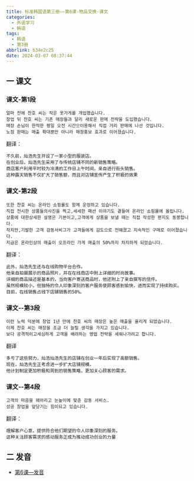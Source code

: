 ```yaml
---
title: 标准韩国语第三册——第6课-物品交换-课文
categories:
  - 外语学习
  - 韩语
tags:
  - 韩语
  - 第3册
abbrlink: b34e2c25
date: 2024-03-07 08:37:44
---
```

## 一 课文

### 课文-第1段
```
얼마 전에 찬호 씨는 작은 옷가게를 개업했습니다.
창업 뒤 찬호 씨는 기존 매장들과 달리 새로운 판매 전략을 도입했습니다.
매장 손님이 한적한 평일 오전 시간으이용해서 직접 거리 판매에 나선 것입니다.
노점 판매는 매출 확대뿐만 아니라 매장홍보 효과로 이어졌습니다.
```

<!--more-->

翻译：

```
不久前，灿浩先生开设了一家小型的服装店。
在创业后，灿浩先生采用了与传统店铺不同的新销售策略。
商店客户利用平时较为冷清的工作日上午时间，亲自进行街头销售。
这种露天销售不仅扩大了销售额，而且对店铺宣传产生了积极的效果
```

###   课文-第2段

```
또한 찬호 씨는 온라인 쇼핑롤도 함께 운엉하고 있습니다.
직접 전시한 상품들의사진을 찍고,세세한 패션 이야기도 곁들여 온라인 쇼핑몰에 올립니다.
상품에 대한상세한 설명은 기본이고,고객에게 상품을 보낼 때는 직접 작성한 편지도 동봉합니다.
작지만,기발한 고객 감동서비그가 고객들에게 감도으로 전해졌고 지속적인 구매로 이어졌습니다.
지금은 온라인상의 매출이 오프라인 가게 매출의 50%까지 차지하게 되었습니다.
```

翻译：

```
此外，灿浩先生还与在线购物平台合作。
他亲自拍摄展示的商品照片，并在在线商店中附上详细的时尚故事。
详细的商品描述是基本的，当向客户寄送商品时，他还附上了亲自撰写的信件。
虽然规模较小，但独特的令人印象深刻的客户服务使顾客感到愉快，进而实现了持续购买。
目前，在线销售占线下店铺销售的50%。
```

### 课文--第3段

```
이런 노력 덕분에 창업 1년 만에 찬호 씨의 매장은 높은 매출을 올리게 되었습니다.
이제 찬호 씨는 매장을 조금 더 늘릴 생각을 가지고 있습니다.
보다 공격적이고세심하게 고객을 배려하는 영업 전략을 세워나가려고 합니다.
```

翻译

```
多亏了这些努力，灿浩灿浩先生的店铺在创业一年后实现了高额销售。
现在，灿浩先生正考虑进一步扩大店铺规模。
他计划制定更加积极和周到的销售策略，更加关心顾客的需求。
```

### 课文--第4段

```
고객의 마음을 헤아리고 눈높이에 맞춘 감동 서비스.
성공 창업을 앞당기는 힘이되고 있습니다.
```

翻译：

```
理解客户心意，提供符合他们期望的令人印象深刻的服务。
这种关注顾客需求的感动服务正成为推动成功创业的力量
```

## 二 发音


* [第6课—发音][1]


[1]:https://biz.cli.im/Pcview?name=https%3A%2F%2Fbiz.cli.im%2Ftest%2FKR388495%3Fcoding%3DI4npGO%26qrurl%3Dhttp%253A%252F%252Fqr31.cn%252FI4npGO%26gtype%3D2&time=1